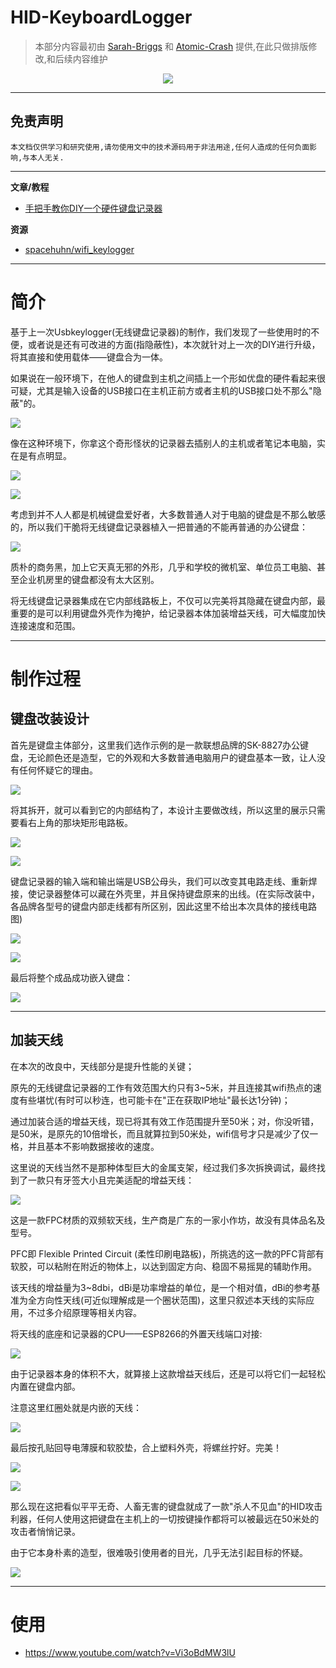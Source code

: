 # HID-KeyboardLogger

> 本部分内容最初由 [Sarah-Briggs](https://github.com/Sarah-Briggs) 和 [Atomic-Crash](https://github.com/Atomic-Crash) 提供,在此只做排版修改,和后续内容维护


<p align="center">
    <img src="../../../../../assets/img/banner/HID-KeyboardLogger.jpg">
</p>

---

## 免责声明

`本文档仅供学习和研究使用,请勿使用文中的技术源码用于非法用途,任何人造成的任何负面影响,与本人无关.`

---

**文章/教程**
- [手把手教你DIY一个硬件键盘记录器](https://www.freebuf.com/geek/241398.html)

**资源**
- [spacehuhn/wifi_keylogger](https://github.com/spacehuhn/wifi_keylogger)

---

# 简介

基于上一次Usbkeylogger(无线键盘记录器)的制作，我们发现了一些使用时的不便，或者说是还有可改进的方面(指隐蔽性)，本次就针对上一次的DIY进行升级，将其直接和使用载体——键盘合为一体。

如果说在一般环境下，在他人的键盘到主机之间插上一个形如优盘的硬件看起来很可疑，尤其是输入设备的USB接口在主机正前方或者主机的USB接口处不那么"隐蔽"的。

![](../../../../../assets/img/Security/IOT/硬件安全/HID/HID-KeyboardLogger/上置机箱.jpg)

像在这种环境下，你拿这个奇形怪状的记录器去插别人的主机或者笔记本电脑，实在是有点明显。

![](../../../../../assets/img/Security/IOT/硬件安全/HID/HID-KeyboardLogger/明显1.jpg)

![](../../../../../assets/img/Security/IOT/硬件安全/HID/HID-KeyboardLogger/明显2.jpg)

考虑到并不人人都是机械键盘爱好者，大多数普通人对于电脑的键盘是不那么敏感的，所以我们干脆将无线键盘记录器植入一把普通的不能再普通的办公键盘：

![](../../../../../assets/img/Security/IOT/硬件安全/HID/HID-KeyboardLogger/工位上的键盘.jpg)

质朴的商务黑，加上它天真无邪的外形，几乎和学校的微机室、单位员工电脑、甚至企业机房里的键盘都没有太大区别。

将无线键盘记录器集成在它内部线路板上，不仅可以完美将其隐藏在键盘内部，最重要的是可以利用键盘外壳作为掩护，给记录器本体加装增益天线，可大幅度加快连接速度和范围。

---

# 制作过程

## 键盘改装设计

首先是键盘主体部分，这里我们选作示例的是一款联想品牌的SK-8827办公键盘，无论颜色还是造型，它的外观和大多数普通电脑用户的键盘基本一致，让人没有任何怀疑它的理由。

![](../../../../../assets/img/Security/IOT/硬件安全/HID/HID-KeyboardLogger/联想sk8827.jpg)

将其拆开，就可以看到它的内部结构了，本设计主要做改线，所以这里的展示只需要看右上角的那块矩形电路板。

![](../../../../../assets/img/Security/IOT/硬件安全/HID/HID-KeyboardLogger/键盘刚拆开的内部.jpg)

![](../../../../../assets/img/Security/IOT/硬件安全/HID/HID-KeyboardLogger/键盘主控版外形.jpg)

键盘记录器的输入端和输出端是USB公母头，我们可以改变其电路走线、重新焊接，使记录器整体可以藏在外壳里，并且保持键盘原来的出线。(在实际改装中，各品牌各型号的键盘内部走线都有所区别，因此这里不给出本次具体的接线电路图)

![](../../../../../assets/img/Security/IOT/硬件安全/HID/HID-KeyboardLogger/电路连线.jpg)

![](../../../../../assets/img/Security/IOT/硬件安全/HID/HID-KeyboardLogger/电路改焊.jpg)

最后将整个成品成功嵌入键盘：

![](../../../../../assets/img/Security/IOT/硬件安全/HID/HID-KeyboardLogger/嵌入后的样子.jpg)

---

## 加装天线

在本次的改良中，天线部分是提升性能的关键；

原先的无线键盘记录器的工作有效范围大约只有3~5米，并且连接其wifi热点的速度有些堪忧(有时可以秒连，也可能卡在"正在获取IP地址"最长达1分钟)；

通过加装合适的增益天线，现已将其有效工作范围提升至50米；对，你没听错，是50米，是原先的10倍增长，而且就算拉到50米处，wifi信号才只是减少了仅一格，并且基本不影响数据接收的速度。

这里说的天线当然不是那种体型巨大的金属支架，经过我们多次拆换调试，最终找到了一款只有牙签大小且完美适配的增益天线：

![](../../../../../assets/img/Security/IOT/硬件安全/HID/HID-KeyboardLogger/增益天线.jpg)

这是一款FPC材质的双频软天线，生产商是广东的一家小作坊，故没有具体品名及型号。

PFC即 Flexible Printed Circuit (柔性印刷电路板)，所挑选的这一款的PFC背部有软胶，可以粘附在附近的物体上，以达到固定方向、稳固不易摇晃的辅助作用。

该天线的增益量为3~8dbi，dBi是功率增益的单位，是一个相对值，dBi的参考基准为全方向性天线(可近似理解成是一个圈状范围)，这里只叙述本天线的实际应用，不过多介绍原理等相关内容。

将天线的底座和记录器的CPU——ESP8266的外置天线端口对接:

![](../../../../../assets/img/Security/IOT/硬件安全/HID/HID-KeyboardLogger/天线安装.jpg)

由于记录器本身的体积不大，就算接上这款增益天线后，还是可以将它们一起轻松内置在键盘内部。

注意这里红圈处就是内嵌的天线：

![](../../../../../assets/img/Security/IOT/硬件安全/HID/HID-KeyboardLogger/带天线嵌入.jpg)

最后按孔贴回导电薄膜和软胶垫，合上塑料外壳，将螺丝拧好。完美！

![](../../../../../assets/img/Security/IOT/硬件安全/HID/HID-KeyboardLogger/装回.jpg)

![](../../../../../assets/img/Security/IOT/硬件安全/HID/HID-KeyboardLogger/成品.jpg)

那么现在这把看似平平无奇、人畜无害的键盘就成了一款"杀人不见血"的HID攻击利器，任何人使用这把键盘在主机上的一切按键操作都将可以被最远在50米处的攻击者悄悄记录。

由于它本身朴素的造型，很难吸引使用者的目光，几乎无法引起目标的怀疑。

![](../../../../../assets/img/banner/HID-KeyboardLogger.jpg)

---

# 使用

- https://www.youtube.com/watch?v=Vi3oBdMW3lU
